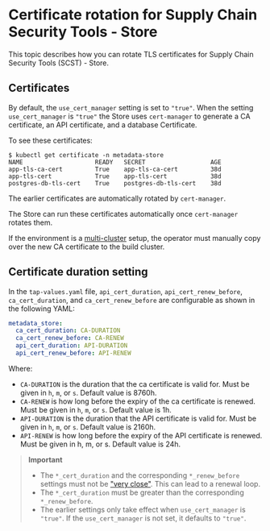 # Certificate rotation for Supply Chain Security Tools - Store

This topic describes how you can rotate TLS certificates for Supply Chain Security Tools (SCST) - Store.

## Certificates

By default, the `use_cert_manager` setting is set to `"true"`. When the setting
`use_cert_manager` is `"true"` the Store uses `cert-manager` to generate a CA
certificate, an API certificate, and a database Certificate.

To see these certificates:

```console
$ kubectl get certificate -n metadata-store
NAME                    READY   SECRET                  AGE
app-tls-ca-cert         True    app-tls-ca-cert         38d
app-tls-cert            True    app-tls-cert            38d
postgres-db-tls-cert    True    postgres-db-tls-cert    38d
```

The earlier certificates are automatically rotated by `cert-manager`.

The Store can run these certificates automatically once `cert-manager` rotates them.

If the environment is a [multi-cluster](multicluster-setup.hbs.md) setup, the
operator must manually copy over the new CA certificate to the build cluster.

## Certificate duration setting
 
In the `tap-values.yaml` file, `api_cert_duration`, `api_cert_renew_before`,
`ca_cert_duration`, and `ca_cert_renew_before`  are configurable as shown in the
following YAML:

```yaml
metadata_store:
  ca_cert_duration: CA-DURATION
  ca_cert_renew_before: CA-RENEW
  api_cert_duration: API-DURATION
  api_cert_renew_before: API-RENEW
```

Where: 

- `CA-DURATION` is the duration that the ca certificate is valid for. Must be
  given in `h`, `m`, or `s`. Default value is 8760h.
- `CA-RENEW` is how long before the expiry of the ca certificate is renewed.
  Must be given in `h`, `m`, or `s`. Default value is 1h.
- `API-DURATION` is the duration that the API certificate is valid for. Must be
  given in `h`, `m`, or `s`. Default value is 2160h.
- `API-RENEW` is how long before the expiry of the API certificate is renewed.
  Must be given in h, m, or s. Default value is 24h.

>**Important**
> - The `*_cert_duration` and the corresponding `*_renew_before` settings must
     not be ["very
     close"](https://cert-manager.io/docs/usage/certificate/#renewal). This can
     lead to a renewal loop.
   >- The `*_cert_duration` must be greater than the corresponding
     `*_renew_before`.
> - The earlier settings only take effect when `use_cert_manager` is `"true"`.
     If the `use_cert_manager` is not set, it defaults to `"true"`.